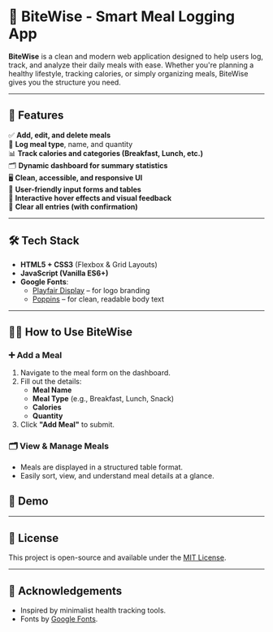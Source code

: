 # 🥗 BiteWise - Smart Meal Logging App

**BiteWise** is a clean and modern web application designed to help users log, track, and analyze their daily meals with ease. Whether you're planning a healthy lifestyle, tracking calories, or simply organizing meals, BiteWise gives you the structure you need.

---

## 🚀 Features

✅ **Add, edit, and delete meals**  
🍱 **Log meal type**, name, and quantity  
📊 **Track calories and categories (Breakfast, Lunch, etc.)**  
🗂️ **Dynamic dashboard for summary statistics**  
🖥️ **Clean, accessible, and responsive UI**  
🎯 **User-friendly input forms and tables**  
🔎 **Interactive hover effects and visual feedback**  
🧹 **Clear all entries (with confirmation)**

---

## 🛠️ Tech Stack

- **HTML5 + CSS3** (Flexbox & Grid Layouts)
- **JavaScript (Vanilla ES6+)**
- **Google Fonts**:
  - [Playfair Display](https://fonts.google.com/specimen/Playfair+Display) – for logo branding
  - [Poppins](https://fonts.google.com/specimen/Poppins) – for clean, readable body text

---

## 🧑‍🍳 How to Use BiteWise

### ➕ Add a Meal

1. Navigate to the meal form on the dashboard.
2. Fill out the details:
   - **Meal Name**
   - **Meal Type** (e.g., Breakfast, Lunch, Snack)
   - **Calories**
   - **Quantity**
3. Click **"Add Meal"** to submit.

### 🗂️ View & Manage Meals

- Meals are displayed in a structured table format.
- Easily sort, view, and understand meal details at a glance.

<!-- ### ✏️ Edit or Delete Meals

- Click icons next to any meal to:
  - **📝 Edit**: Instantly update meal details.
  - **🗑️ Delete**: Remove a meal (with confirmation).

### 🔁 Reset / Clear All

- Use the **“Clear All”** button at the bottom of the dashboard to remove all logged meals. -->

## 📸 Demo

---

## 🧾 License

This project is open-source and available under the [MIT License](LICENSE).

---

## 🙌 Acknowledgements

- Inspired by minimalist health tracking tools.
- Fonts by [Google Fonts](https://fonts.google.com).

